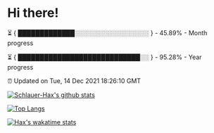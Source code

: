# Hi there!

⏳ { █████████████░░░░░░░░░░░░░░░░░ } - 45.89% - Month progress

⏳ { ████████████████████████████░░ } - 95.28% - Year progress

⏰ Updated on Tue, 14 Dec 2021 18:26:10 GMT


[![Schlauer-Hax's github stats](https://github-readme-stats.vercel.app/api?username=Schlauer-Hax&show_icons=true&theme=dark&count_private=true)](https://github.com/Schlauer-Hax)


[![Top Langs](https://github-readme-stats.vercel.app/api/top-langs/?username=Schlauer-Hax&layout=compact&theme=dark)](https://github.com/Schlauer-Hax?tab=repositories)


[![Hax's wakatime stats](https://github-readme-stats.vercel.app/api/wakatime?username=Hax&theme=dark)](https://wakatime.com/@Hax)

